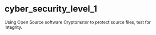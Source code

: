 # cyber_security_level_1
Using Open Source software Cryptomator to protect source files, test for integrity.
